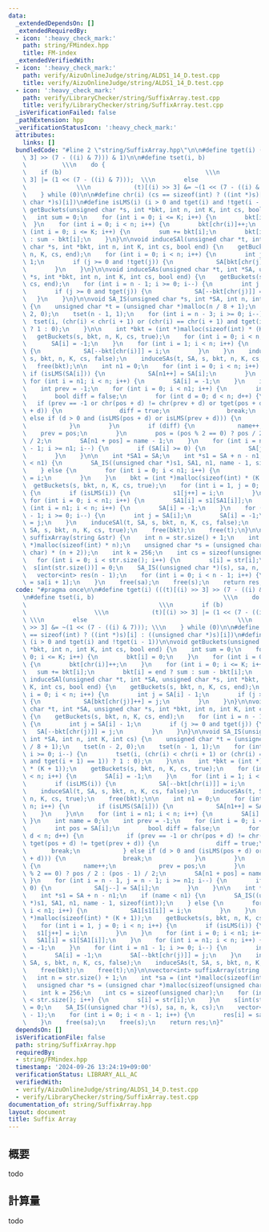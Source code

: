 ```yaml
---
data:
  _extendedDependsOn: []
  _extendedRequiredBy:
  - icon: ':heavy_check_mark:'
    path: string/FMindex.hpp
    title: FM-index
  _extendedVerifiedWith:
  - icon: ':heavy_check_mark:'
    path: verify/AizuOnlineJudge/string/ALDS1_14_D.test.cpp
    title: verify/AizuOnlineJudge/string/ALDS1_14_D.test.cpp
  - icon: ':heavy_check_mark:'
    path: verify/LibraryChecker/string/SuffixArray.test.cpp
    title: verify/LibraryChecker/string/SuffixArray.test.cpp
  _isVerificationFailed: false
  _pathExtension: hpp
  _verificationStatusIcon: ':heavy_check_mark:'
  attributes:
    links: []
  bundledCode: "#line 2 \"string/SuffixArray.hpp\"\n\n#define tget(i) (((t)[(i) >>\
    \ 3] >> (7 - ((i) & 7))) & 1)\n\n#define tset(i, b)                          \
    \          \\\n    do {                                              \\\n    \
    \    if (b)                                        \\\n            (t)[(i) >>\
    \ 3] |= (1 << (7 - ((i) & 7)));  \\\n        else                            \
    \              \\\n            (t)[(i) >> 3] &= ~(1 << (7 - ((i) & 7))); \\\n\
    \    } while (0)\n\n#define chr(i) (cs == sizeof(int) ? ((int *)s)[i] : ((unsigned\
    \ char *)s)[i])\n#define isLMS(i) (i > 0 and tget(i) and !tget(i - 1))\n\nvoid\
    \ getBuckets(unsigned char *s, int *bkt, int n, int K, int cs, bool end) {\n \
    \   int sum = 0;\n    for (int i = 0; i <= K; i++) {\n        bkt[i] = 0;\n  \
    \  }\n    for (int i = 0; i < n; i++) {\n        bkt[chr(i)]++;\n    }\n    for\
    \ (int i = 0; i <= K; i++) {\n        sum += bkt[i];\n        bkt[i] = end ? sum\
    \ : sum - bkt[i];\n    }\n}\n\nvoid induceSAl(unsigned char *t, int *SA, unsigned\
    \ char *s, int *bkt, int n, int K, int cs, bool end) {\n    getBuckets(s, bkt,\
    \ n, K, cs, end);\n    for (int i = 0; i < n; i++) {\n        int j = SA[i] -\
    \ 1;\n        if (j >= 0 and !tget(j)) {\n            SA[bkt[chr(j)]++] = j;\n\
    \        }\n    }\n}\n\nvoid induceSAs(unsigned char *t, int *SA, unsigned char\
    \ *s, int *bkt, int n, int K, int cs, bool end) {\n    getBuckets(s, bkt, n, K,\
    \ cs, end);\n    for (int i = n - 1; i >= 0; i--) {\n        int j = SA[i] - 1;\n\
    \        if (j >= 0 and tget(j)) {\n            SA[--bkt[chr(j)]] = j;\n     \
    \   }\n    }\n}\n\nvoid SA_IS(unsigned char *s, int *SA, int n, int K, int cs)\
    \ {\n    unsigned char *t = (unsigned char *)malloc(n / 8 + 1);\n    tset(n -\
    \ 2, 0);\n    tset(n - 1, 1);\n    for (int i = n - 3; i >= 0; i--) {\n      \
    \  tset(i, (chr(i) < chr(i + 1) or (chr(i) == chr(i + 1) and tget(i + 1) == 1))\
    \ ? 1 : 0);\n    }\n\n    int *bkt = (int *)malloc(sizeof(int) * (K + 1));\n \
    \   getBuckets(s, bkt, n, K, cs, true);\n    for (int i = 0; i < n; i++) {\n \
    \       SA[i] = -1;\n    }\n    for (int i = 1; i < n; i++) {\n        if (isLMS(i))\
    \ {\n            SA[--bkt[chr(i)]] = i;\n        }\n    }\n    induceSAl(t, SA,\
    \ s, bkt, n, K, cs, false);\n    induceSAs(t, SA, s, bkt, n, K, cs, true);\n \
    \   free(bkt);\n\n    int n1 = 0;\n    for (int i = 0; i < n; i++) {\n       \
    \ if (isLMS(SA[i])) {\n            SA[n1++] = SA[i];\n        }\n    }\n\n   \
    \ for (int i = n1; i < n; i++) {\n        SA[i] = -1;\n    }\n    int name = 0;\n\
    \    int prev = -1;\n    for (int i = 0; i < n1; i++) {\n        int pos = SA[i];\n\
    \        bool diff = false;\n        for (int d = 0; d < n; d++) {\n         \
    \   if (prev == -1 or chr(pos + d) != chr(prev + d) or tget(pos + d) != tget(prev\
    \ + d)) {\n                diff = true;\n                break;\n            }\
    \ else if (d > 0 and (isLMS(pos + d) or isLMS(prev + d))) {\n                break;\n\
    \            }\n        }\n        if (diff) {\n            name++;\n        \
    \    prev = pos;\n        }\n        pos = (pos % 2 == 0) ? pos / 2 : (pos - 1)\
    \ / 2;\n        SA[n1 + pos] = name - 1;\n    }\n    for (int i = n - 1, j = n\
    \ - 1; i >= n1; i--) {\n        if (SA[i] >= 0) {\n            SA[j--] = SA[i];\n\
    \        }\n    }\n\n    int *SA1 = SA;\n    int *s1 = SA + n - n1;\n    if (name\
    \ < n1) {\n        SA_IS((unsigned char *)s1, SA1, n1, name - 1, sizeof(int));\n\
    \    } else {\n        for (int i = 0; i < n1; i++) {\n            SA1[s1[i]]\
    \ = i;\n        }\n    }\n    bkt = (int *)malloc(sizeof(int) * (K + 1));\n  \
    \  getBuckets(s, bkt, n, K, cs, true);\n    for (int i = 1, j = 0; i < n; i++)\
    \ {\n        if (isLMS(i)) {\n            s1[j++] = i;\n        }\n    }\n   \
    \ for (int i = 0; i < n1; i++) {\n        SA1[i] = s1[SA1[i]];\n    }\n    for\
    \ (int i = n1; i < n; i++) {\n        SA[i] = -1;\n    }\n    for (int i = n1\
    \ - 1; i >= 0; i--) {\n        int j = SA[i];\n        SA[i] = -1;\n        SA[--bkt[chr(j)]]\
    \ = j;\n    }\n    induceSAl(t, SA, s, bkt, n, K, cs, false);\n    induceSAs(t,\
    \ SA, s, bkt, n, K, cs, true);\n    free(bkt);\n    free(t);\n}\n\nvector<int>\
    \ suffixArray(string &str) {\n    int n = str.size() + 1;\n    int *sa = (int\
    \ *)malloc(sizeof(int) * n);\n    unsigned char *s = (unsigned char *)malloc(sizeof(unsigned\
    \ char) * (n + 2));\n    int k = 256;\n    int cs = sizeof(unsigned char);\n \
    \   for (int i = 0; i < str.size(); i++) {\n        s[i] = str[i];\n    }\n  \
    \  s[int(str.size())] = 0;\n    SA_IS((unsigned char *)(s), sa, n, k, cs);\n \
    \   vector<int> res(n - 1);\n    for (int i = 0; i < n - 1; i++) {\n        res[i]\
    \ = sa[i + 1];\n    }\n    free(sa);\n    free(s);\n    return res;\n}\n"
  code: "#pragma once\n\n#define tget(i) (((t)[(i) >> 3] >> (7 - ((i) & 7))) & 1)\n\
    \n#define tset(i, b)                                    \\\n    do {         \
    \                                     \\\n        if (b)                     \
    \                   \\\n            (t)[(i) >> 3] |= (1 << (7 - ((i) & 7))); \
    \ \\\n        else                                          \\\n            (t)[(i)\
    \ >> 3] &= ~(1 << (7 - ((i) & 7))); \\\n    } while (0)\n\n#define chr(i) (cs\
    \ == sizeof(int) ? ((int *)s)[i] : ((unsigned char *)s)[i])\n#define isLMS(i)\
    \ (i > 0 and tget(i) and !tget(i - 1))\n\nvoid getBuckets(unsigned char *s, int\
    \ *bkt, int n, int K, int cs, bool end) {\n    int sum = 0;\n    for (int i =\
    \ 0; i <= K; i++) {\n        bkt[i] = 0;\n    }\n    for (int i = 0; i < n; i++)\
    \ {\n        bkt[chr(i)]++;\n    }\n    for (int i = 0; i <= K; i++) {\n     \
    \   sum += bkt[i];\n        bkt[i] = end ? sum : sum - bkt[i];\n    }\n}\n\nvoid\
    \ induceSAl(unsigned char *t, int *SA, unsigned char *s, int *bkt, int n, int\
    \ K, int cs, bool end) {\n    getBuckets(s, bkt, n, K, cs, end);\n    for (int\
    \ i = 0; i < n; i++) {\n        int j = SA[i] - 1;\n        if (j >= 0 and !tget(j))\
    \ {\n            SA[bkt[chr(j)]++] = j;\n        }\n    }\n}\n\nvoid induceSAs(unsigned\
    \ char *t, int *SA, unsigned char *s, int *bkt, int n, int K, int cs, bool end)\
    \ {\n    getBuckets(s, bkt, n, K, cs, end);\n    for (int i = n - 1; i >= 0; i--)\
    \ {\n        int j = SA[i] - 1;\n        if (j >= 0 and tget(j)) {\n         \
    \   SA[--bkt[chr(j)]] = j;\n        }\n    }\n}\n\nvoid SA_IS(unsigned char *s,\
    \ int *SA, int n, int K, int cs) {\n    unsigned char *t = (unsigned char *)malloc(n\
    \ / 8 + 1);\n    tset(n - 2, 0);\n    tset(n - 1, 1);\n    for (int i = n - 3;\
    \ i >= 0; i--) {\n        tset(i, (chr(i) < chr(i + 1) or (chr(i) == chr(i + 1)\
    \ and tget(i + 1) == 1)) ? 1 : 0);\n    }\n\n    int *bkt = (int *)malloc(sizeof(int)\
    \ * (K + 1));\n    getBuckets(s, bkt, n, K, cs, true);\n    for (int i = 0; i\
    \ < n; i++) {\n        SA[i] = -1;\n    }\n    for (int i = 1; i < n; i++) {\n\
    \        if (isLMS(i)) {\n            SA[--bkt[chr(i)]] = i;\n        }\n    }\n\
    \    induceSAl(t, SA, s, bkt, n, K, cs, false);\n    induceSAs(t, SA, s, bkt,\
    \ n, K, cs, true);\n    free(bkt);\n\n    int n1 = 0;\n    for (int i = 0; i <\
    \ n; i++) {\n        if (isLMS(SA[i])) {\n            SA[n1++] = SA[i];\n    \
    \    }\n    }\n\n    for (int i = n1; i < n; i++) {\n        SA[i] = -1;\n   \
    \ }\n    int name = 0;\n    int prev = -1;\n    for (int i = 0; i < n1; i++) {\n\
    \        int pos = SA[i];\n        bool diff = false;\n        for (int d = 0;\
    \ d < n; d++) {\n            if (prev == -1 or chr(pos + d) != chr(prev + d) or\
    \ tget(pos + d) != tget(prev + d)) {\n                diff = true;\n         \
    \       break;\n            } else if (d > 0 and (isLMS(pos + d) or isLMS(prev\
    \ + d))) {\n                break;\n            }\n        }\n        if (diff)\
    \ {\n            name++;\n            prev = pos;\n        }\n        pos = (pos\
    \ % 2 == 0) ? pos / 2 : (pos - 1) / 2;\n        SA[n1 + pos] = name - 1;\n   \
    \ }\n    for (int i = n - 1, j = n - 1; i >= n1; i--) {\n        if (SA[i] >=\
    \ 0) {\n            SA[j--] = SA[i];\n        }\n    }\n\n    int *SA1 = SA;\n\
    \    int *s1 = SA + n - n1;\n    if (name < n1) {\n        SA_IS((unsigned char\
    \ *)s1, SA1, n1, name - 1, sizeof(int));\n    } else {\n        for (int i = 0;\
    \ i < n1; i++) {\n            SA1[s1[i]] = i;\n        }\n    }\n    bkt = (int\
    \ *)malloc(sizeof(int) * (K + 1));\n    getBuckets(s, bkt, n, K, cs, true);\n\
    \    for (int i = 1, j = 0; i < n; i++) {\n        if (isLMS(i)) {\n         \
    \   s1[j++] = i;\n        }\n    }\n    for (int i = 0; i < n1; i++) {\n     \
    \   SA1[i] = s1[SA1[i]];\n    }\n    for (int i = n1; i < n; i++) {\n        SA[i]\
    \ = -1;\n    }\n    for (int i = n1 - 1; i >= 0; i--) {\n        int j = SA[i];\n\
    \        SA[i] = -1;\n        SA[--bkt[chr(j)]] = j;\n    }\n    induceSAl(t,\
    \ SA, s, bkt, n, K, cs, false);\n    induceSAs(t, SA, s, bkt, n, K, cs, true);\n\
    \    free(bkt);\n    free(t);\n}\n\nvector<int> suffixArray(string &str) {\n \
    \   int n = str.size() + 1;\n    int *sa = (int *)malloc(sizeof(int) * n);\n \
    \   unsigned char *s = (unsigned char *)malloc(sizeof(unsigned char) * (n + 2));\n\
    \    int k = 256;\n    int cs = sizeof(unsigned char);\n    for (int i = 0; i\
    \ < str.size(); i++) {\n        s[i] = str[i];\n    }\n    s[int(str.size())]\
    \ = 0;\n    SA_IS((unsigned char *)(s), sa, n, k, cs);\n    vector<int> res(n\
    \ - 1);\n    for (int i = 0; i < n - 1; i++) {\n        res[i] = sa[i + 1];\n\
    \    }\n    free(sa);\n    free(s);\n    return res;\n}"
  dependsOn: []
  isVerificationFile: false
  path: string/SuffixArray.hpp
  requiredBy:
  - string/FMindex.hpp
  timestamp: '2024-09-26 13:24:19+09:00'
  verificationStatus: LIBRARY_ALL_AC
  verifiedWith:
  - verify/AizuOnlineJudge/string/ALDS1_14_D.test.cpp
  - verify/LibraryChecker/string/SuffixArray.test.cpp
documentation_of: string/SuffixArray.hpp
layout: document
title: Suffix Array
---
```


## 概要

todo

## 計算量
todo